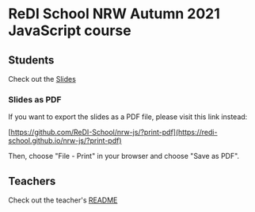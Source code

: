 # ReDI School NRW Autumn 2021 JavaScript course

## Students

Check out the [Slides](https://redi-school.github.io/js-berlin-2020-spring/#/)

### Slides as PDF

If you want to export the slides as a PDF file, please visit this link instead:

[https://github.com/ReDI-School/nrw-js/?print-pdf](https://redi-school.github.io/nrw-js/?print-pdf)

Then, choose "File - Print" in your browser and choose "Save as PDF".

## Teachers

Check out the teacher's [README](README-teachers.md)
